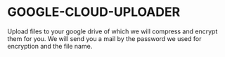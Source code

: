 # GOOGLE-CLOUD-UPLOADER
Upload files to your google drive of which we will compress and encrypt them for you. We will send you a mail by the password we used for encryption and the file name.
